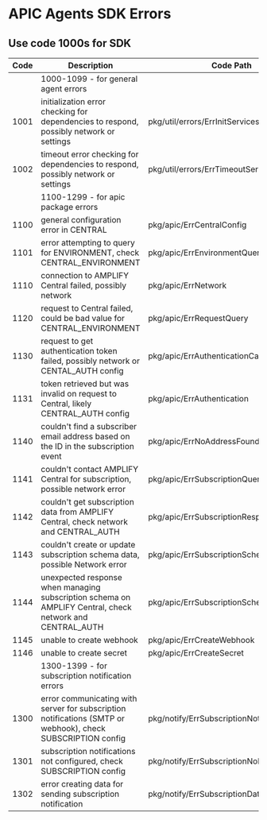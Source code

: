 # APIC Agents SDK Errors

## Use code 1000s for SDK

| Code | Description                                                                                                 | Code Path                                  |
| ---- | ----------------------------------------------------------------------------------------------------------- | ------------------------------------------ |
|      | 1000-1099 - for general agent errors                                                                        |                                            |
| 1001 | initialization error checking for dependencies to respond, possibly network or settings                     | pkg/util/errors/ErrInitServicesNotReady    |
| 1002 | timeout error checking for dependencies to respond, possibly network or settings                            | pkg/util/errors/ErrTimeoutServicesNotReady |
|      | 1100-1299 - for apic package errors                                                                         |                                            |
| 1100 | general configuration error in CENTRAL                                                                      | pkg/apic/ErrCentralConfig                  |
| 1101 | error attempting to query for ENVIRONMENT, check CENTRAL_ENVIRONMENT                                        | pkg/apic/ErrEnvironmentQuery               |
| 1110 | connection to AMPLIFY Central failed, possibly network                                                      | pkg/apic/ErrNetwork                        |
| 1120 | request to Central failed, could be bad value for CENTRAL_ENVIRONMENT                                       | pkg/apic/ErrRequestQuery                   |
| 1130 | request to get authentication token failed, possibly network or CENTAL_AUTH config                          | pkg/apic/ErrAuthenticationCall             |
| 1131 | token retrieved but was invalid on request to Central, likely CENTRAL_AUTH config                           | pkg/apic/ErrAuthentication                 |
| 1140 | couldn't find a subscriber email address based on the ID in the subscription event                          | pkg/apic/ErrNoAddressFound                 |
| 1141 | couldn't contact AMPLIFY Central for subscription, possible network error                                   | pkg/apic/ErrSubscriptionQuery              |
| 1142 | couldn't get subscription data from AMPLIFY Central, check network and CENTRAL_AUTH                         | pkg/apic/ErrSubscriptionResp               |
| 1143 | couldn't create or update subscription schema data, possible Network error                                  | pkg/apic/ErrSubscriptionSchemaCreate       |
| 1144 | unexpected response when managing subscription schema on AMPLIFY Central, check network and CENTRAL_AUTH    | pkg/apic/ErrSubscriptionSchemaResp         |
| 1145 | unable to create webhook                                                                                    | pkg/apic/ErrCreateWebhook                  |
| 1146 | unable to create secret                                                                                     | pkg/apic/ErrCreateSecret                   |
|      | 1300-1399 - for subscription notification errors                                                            |                                            |
| 1300 | error communicating with server for subscription notifications (SMTP or webhook), check SUBSCRIPTION config | pkg/notify/ErrSubscriptionNotification     |
| 1301 | subscription notifications not configured, check SUBSCRIPTION config                                        | pkg/notify/ErrSubscriptionNoNotifications  |
| 1302 | error creating data for sending subscription notification                                                   | pkg/notify/ErrSubscriptionData             |
